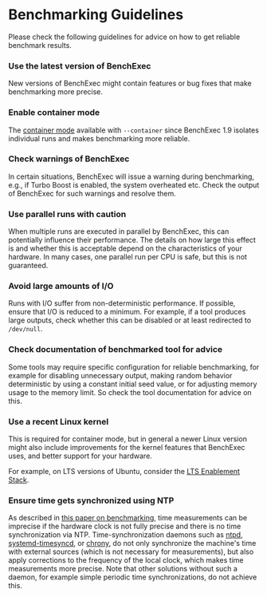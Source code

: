 # Benchmarking Guidelines

Please check the following guidelines for advice
on how to get reliable benchmark results.

### Use the latest version of BenchExec
New versions of BenchExec might contain features or bug fixes
that make benchmarking more precise.

### Enable container mode
The [container mode](container.md) available with `--container` since BenchExec 1.9
isolates individual runs and makes benchmarking more reliable.

### Check warnings of BenchExec
In certain situations, BenchExec will issue a warning during benchmarking,
e.g., if Turbo Boost is enabled, the system overheated etc.
Check the output of BenchExec for such warnings and resolve them.

### Use parallel runs with caution
When multiple runs are executed in parallel by BenchExec,
this can potentially influence their performance.
The details on how large this effect is and whether this is acceptable
depend on the characteristics of your hardware.
In many cases, one parallel run per CPU is safe,
but this is not guaranteed.

### Avoid large amounts of I/O
Runs with I/O suffer from non-deterministic performance.
If possible, ensure that I/O is reduced to a minimum.
For example, if a tool produces large outputs,
check whether this can be disabled or at least redirected to `/dev/null`.

### Check documentation of benchmarked tool for advice
Some tools may require specific configuration for reliable benchmarking,
for example for disabling unnecessary output,
making random behavior deterministic by using a constant initial seed value,
or for adjusting memory usage to the memory limit.
So check the tool documentation for advice on this.

### Use a recent Linux kernel
This is required for container mode,
but in general a newer Linux version might also include improvements
for the kernel features that BenchExec uses,
and better support for your hardware.

For example, on LTS versions of Ubuntu, consider the [LTS Enablement Stack](https://wiki.ubuntu.com/Kernel/LTSEnablementStack).

### Ensure time gets synchronized using NTP
As described in [this paper on benchmarking](http://raptor.cs.arizona.edu/~rts/pubs/spe16.pdf),
time measurements can be imprecise if the hardware clock is not fully precise
and there is no time synchronization via NTP.
Time-synchronization daemons such as [ntpd](http://ntp.org/),
[systemd-timesyncd](https://www.freedesktop.org/software/systemd/man/systemd-timesyncd.service.html]),
or [chrony](https://chrony.tuxfamily.org/),
do not only synchronize the machine's time with external sources
(which is not necessary for measurements),
but also apply corrections to the frequency of the local clock,
which makes time measurements more precise.
Note that other solutions without such a daemon,
for example simple periodic time synchronizations,
do not achieve this.
